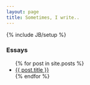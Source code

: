 ```yaml
---
layout: page
title: Sometimes, I write..
---
```

{% include JB/setup %}
    
### Essays

<ul class="posts">
  {% for post in site.posts %}
    <li><a href="{{ BASE_PATH }}{{ post.url }}">{{ post.title }}</a> <small><a style="color:grey" href="{{ BASE_PATH }}{{ post.url }}#disqus_thread"></a></small></li>
  {% endfor %}
</ul>

<script type="text/javascript">
    /* * * CONFIGURATION VARIABLES * * */
    var disqus_shortname = 'nagekar';
    
    /* * * DON'T EDIT BELOW THIS LINE * * */
    (function () {
        var s = document.createElement('script'); s.async = true;
        s.type = 'text/javascript';
        s.src = '//' + disqus_shortname + '.disqus.com/count.js';
        (document.getElementsByTagName('HEAD')[0] || document.getElementsByTagName('BODY')[0]).appendChild(s);
    }());
</script>